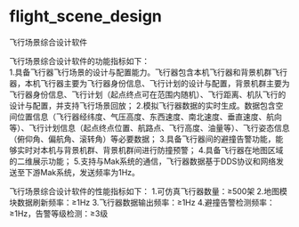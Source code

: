 # flight_scene_design
飞行场景综合设计软件

飞行场景综合设计软件的功能指标如下：                                                                                                         
1.具备飞行器飞行场景的设计与配置能力。飞行器包含本机飞行器和背景机群飞行器，本机飞行器主要为飞行器身份信息、飞行计划的设计与配置，背景机群主要为飞行器身份信息、飞行计划（起点终点可在范围内随机）、飞行距离、机队飞行的设计与配置，并支持飞行场景回放；
2.模拟飞行器数据的实时生成。数据包含空间位置信息（飞行器经纬度、气压高度、东西速度、南北速度、垂直速度、航向等）、飞行计划信息（起点终点位置、航路点、飞行高度、油量等）、飞行姿态信息（俯仰角、偏航角、滚转角）等必要数据；
3.具备飞行器间的避撞告警功能，能够实时对本机与背景机群、背景机群间进行防撞预警；
4.具备飞行器在地图区域的二维展示功能；
5.支持与Mak系统的通信，飞行器数据基于DDS协议和网络发送至下游Mak系统，发送频率为1Hz。

飞行场景综合设计软件的性能指标如下：
1.可仿真飞行器数量：≥500架
2.地图模块数据刷新频率：≥1Hz
3.飞行器数据输出频率：≥1Hz
4.避撞告警检测频率：≥1Hz，告警等级检测：≥3级
